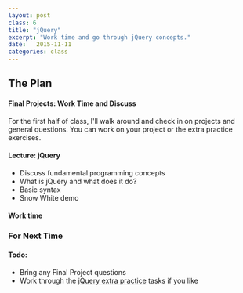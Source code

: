 ```yaml
---
layout: post
class: 6
title: "jQuery"
excerpt: "Work time and go through jQuery concepts."
date:   2015-11-11
categories: class
---
```


## The Plan

#### <span class="post-title-pre">Final Projects:</span> Work Time and Discuss

For the first half of class, I'll walk around and check in on projects and general questions. You can work on your project or the extra practice exercises.

#### <span class="post-title-pre">Lecture:</span> jQuery

* Discuss fundamental programming concepts
* What is jQuery and what does it do?
* Basic syntax
* Snow White demo

#### <span class="post-title-pre">Work time</span>


<div class="notice post-todos" markdown="1">

### For Next Time

#### Todo:

* Bring any Final Project questions
* Work through the [jQuery extra practice](https://github.com/laras126/jquery_exercise) tasks if you like


</div>